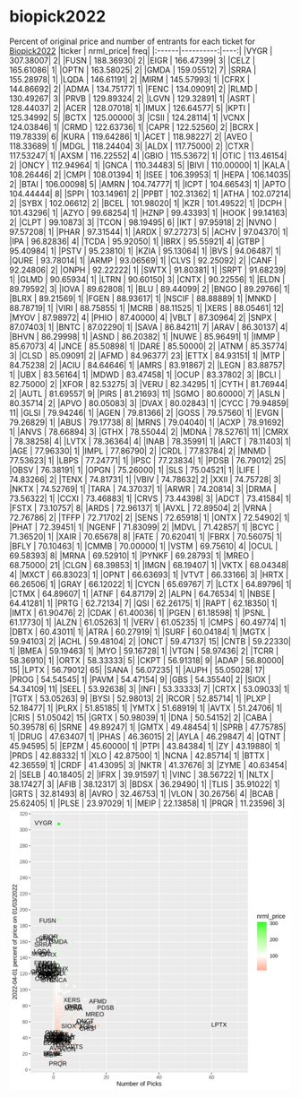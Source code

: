 # biopick2022
Percent of original price and number of entrants for each ticket for [Biopick2022](https://twitter.com/hashtag/Biopick2022)
|ticker | nrml_price| freq|
|:------|----------:|----:|
|VYGR   |  307.38007|    2|
|FUSN   |  188.36930|    2|
|EIGR   |  166.47399|    3|
|CELZ   |  165.61086|    1|
|OPTN   |  163.58025|    2|
|GMDA   |  159.05512|    7|
|SRRA   |  155.28978|    1|
|LQDA   |  146.61191|    2|
|MIRM   |  145.57993|    1|
|CFRX   |  144.86692|    2|
|ADMA   |  134.75177|    1|
|FENC   |  134.09091|    2|
|RLMD   |  130.49267|    3|
|PRVB   |  129.89324|    2|
|LGVN   |  129.32891|    1|
|ASRT   |  128.44037|    2|
|ACER   |  128.07018|    1|
|IMUX   |  126.64577|    5|
|KPTI   |  125.34992|    5|
|BCTX   |  125.00000|    3|
|CSII   |  124.28114|    1|
|VCNX   |  124.03846|    1|
|CRMD   |  122.63736|    1|
|CAPR   |  122.52560|    2|
|BCRX   |  119.78339|    6|
|KURA   |  119.64286|    1|
|ACET   |  118.98227|    2|
|AVEO   |  118.33689|    1|
|MDGL   |  118.24404|    3|
|ALDX   |  117.75000|    2|
|CTXR   |  117.53247|    1|
|AXSM   |  116.22552|    4|
|GBIO   |  115.53672|    1|
|OTIC   |  113.46154|    2|
|ONCY   |  112.94964|    1|
|GNCA   |  110.34483|    5|
|BIVI   |  110.00000|    1|
|KALA   |  108.26446|    2|
|CMPI   |  108.01394|    1|
|ISEE   |  106.39953|    1|
|HEPA   |  106.14035|    2|
|BTAI   |  106.00098|    5|
|AMRN   |  104.74777|    1|
|ICPT   |  104.66543|    1|
|APTO   |  104.44444|    8|
|SPPI   |  103.14961|    2|
|PPBT   |  102.31362|    1|
|ATHA   |  102.07214|    2|
|SYBX   |  102.06612|    2|
|BCEL   |  101.98020|    1|
|KZR    |  101.49522|    1|
|DCPH   |  101.43296|    1|
|AZYO   |   99.68254|    1|
|HZNP   |   99.43393|    1|
|HOOK   |   99.14163|    2|
|CLPT   |   99.10873|    3|
|TCON   |   98.19495|    6|
|IKT    |   97.95918|    2|
|NVNO   |   97.57208|    1|
|PHAR   |   97.31544|    1|
|ARDX   |   97.27273|    5|
|ACHV   |   97.04370|    1|
|IPA    |   96.82836|    4|
|TCDA   |   95.92050|    1|
|IBRX   |   95.55921|    4|
|GTBP   |   95.40984|    1|
|PSTV   |   95.23810|    1|
|KZIA   |   95.13064|    1|
|BVS    |   94.06487|    1|
|QURE   |   93.78014|    1|
|ARMP   |   93.06569|    1|
|CLVS   |   92.25092|    2|
|CANF   |   92.24806|    2|
|ONPH   |   92.22222|    1|
|SWTX   |   91.80381|    1|
|SRPT   |   91.68239|    1|
|GLMD   |   90.65934|    1|
|LTRN   |   90.60150|    3|
|CNTX   |   90.22556|    1|
|ELDN   |   89.79592|    3|
|IOVA   |   89.62808|    1|
|BLU    |   89.44099|    2|
|BNGO   |   89.29766|    1|
|BLRX   |   89.21569|    1|
|FGEN   |   88.93617|    1|
|NSCIF  |   88.88889|    1|
|MNKD   |   88.78719|    1|
|VIRI   |   88.75855|    1|
|MCRB   |   88.11525|    1|
|XERS   |   88.05461|   12|
|MYOV   |   87.98972|    4|
|PHIO   |   87.40000|    4|
|VBLT   |   87.30964|    2|
|SNPX   |   87.07403|    1|
|BNTC   |   87.02290|    1|
|SAVA   |   86.84211|    7|
|ARAV   |   86.30137|    4|
|BHVN   |   86.29998|    1|
|ASND   |   86.20382|    1|
|NUWE   |   85.96491|    1|
|IMMP   |   85.67073|    4|
|JNCE   |   85.50898|    1|
|DARE   |   85.50000|    2|
|ATNM   |   85.35774|    3|
|CLSD   |   85.09091|    2|
|AFMD   |   84.96377|   23|
|ETTX   |   84.93151|    1|
|MTP    |   84.75238|    2|
|ACIU   |   84.64646|    1|
|AMRS   |   83.91867|    2|
|LEGN   |   83.88757|    1|
|UBX    |   83.56164|    1|
|MDWD   |   83.47458|    1|
|OCUP   |   83.37802|    3|
|BCLI   |   82.75000|    2|
|XFOR   |   82.53275|    3|
|VERU   |   82.34295|    1|
|CYTH   |   81.76944|    2|
|AUTL   |   81.69557|    9|
|PIRS   |   81.21693|   11|
|SGMO   |   80.60000|    7|
|ASLN   |   80.35714|    2|
|APVO   |   80.05083|    3|
|DVAX   |   80.02843|    1|
|CYCC   |   79.94859|   11|
|GLSI   |   79.94246|    1|
|AGEN   |   79.81366|    2|
|GOSS   |   79.57560|    1|
|EVGN   |   79.26829|    1|
|ABUS   |   79.17738|    8|
|MRNS   |   79.04040|    1|
|ACXP   |   78.91692|    1|
|ANVS   |   78.66894|    3|
|GTHX   |   78.55044|    2|
|MDNA   |   78.52761|   11|
|CMRX   |   78.38258|    4|
|LVTX   |   78.36364|    4|
|INAB   |   78.35991|    1|
|ARCT   |   78.11403|    1|
|AGE    |   77.96330|    1|
|IMPL   |   77.86790|    2|
|CRDL   |   77.83784|    2|
|MNMD   |   77.53623|    1|
|LBPS   |   77.24771|    1|
|IPSC   |   77.23834|    1|
|PDSB   |   76.79012|   25|
|OBSV   |   76.38191|    1|
|OPGN   |   75.26000|    1|
|SLS    |   75.04521|    1|
|LIFE   |   74.83266|    2|
|TENX   |   74.81731|    1|
|VBIV   |   74.78632|    2|
|XXII   |   74.75728|    3|
|NKTX   |   74.52769|    1|
|TARA   |   74.37037|    1|
|ARWR   |   74.20814|    3|
|DRMA   |   73.56322|    1|
|CCXI   |   73.46883|    1|
|CRVS   |   73.44398|    3|
|ADCT   |   73.41584|    1|
|FSTX   |   73.10757|    8|
|ARDS   |   72.96137|    1|
|AVXL   |   72.89504|    2|
|VRNA   |   72.76786|    2|
|TFFP   |   72.71702|    2|
|SENS   |   72.65918|    1|
|ONTX   |   72.54902|    1|
|PHAT   |   72.39451|    1|
|NGENF  |   71.83099|    2|
|MDVL   |   71.42857|    1|
|BCYC   |   71.36520|    1|
|XAIR   |   70.65678|    8|
|FATE   |   70.62041|    1|
|FBRX   |   70.56075|    1|
|BFLY   |   70.10463|    1|
|CMMB   |   70.00000|    1|
|VSTM   |   69.75610|    4|
|OCUL   |   69.58393|    8|
|MRNA   |   69.52910|    1|
|PYNKF  |   69.28793|    1|
|MREO   |   68.75000|   21|
|CLGN   |   68.39853|    1|
|IMGN   |   68.19407|    1|
|VKTX   |   68.04348|    4|
|MXCT   |   66.83023|    1|
|OPNT   |   66.63693|    1|
|VTVT   |   66.33166|    3|
|HRTX   |   66.26506|    1|
|GRAY   |   66.12022|    1|
|CYCN   |   65.69767|    7|
|LCTX   |   64.89796|    1|
|CTMX   |   64.89607|    1|
|ATNF   |   64.87179|    2|
|ALPN   |   64.76534|    1|
|NBSE   |   64.41281|    1|
|PRTG   |   62.72134|    7|
|QSI    |   62.26175|    1|
|RAPT   |   62.18350|    1|
|IMTX   |   61.90476|    2|
|CDAK   |   61.40036|    1|
|PGEN   |   61.18598|    1|
|PSNL   |   61.17730|    1|
|ALZN   |   61.05263|    1|
|VERV   |   61.05235|    1|
|CMPS   |   60.49774|    1|
|DBTX   |   60.43011|    1|
|ATRA   |   60.27919|    1|
|SURF   |   60.04184|    1|
|MGTX   |   59.94103|    2|
|ACHL   |   59.48104|    2|
|ONCT   |   59.47137|   15|
|CNTB   |   59.22330|    1|
|BMEA   |   59.19463|    1|
|MYO    |   59.16728|    1|
|VTGN   |   58.97436|    2|
|TCRR   |   58.36910|    1|
|ORTX   |   58.33333|    5|
|CKPT   |   56.91318|    9|
|ADAP   |   56.80000|   15|
|LPTX   |   56.79012|   65|
|SANA   |   56.07235|    1|
|AUPH   |   55.05028|   17|
|PROG   |   54.54545|    1|
|PAVM   |   54.47154|    9|
|GBS    |   54.35540|    2|
|SIOX   |   54.34109|   11|
|SEEL   |   53.92638|    3|
|INFI   |   53.33333|    7|
|CRTX   |   53.09033|    1|
|TGTX   |   53.05263|    9|
|BYSI   |   52.98013|    2|
|RCOR   |   52.85714|    1|
|PLXP   |   52.18477|    1|
|PLRX   |   51.85185|    1|
|YMTX   |   51.68919|    1|
|AVTX   |   51.24706|    1|
|CRIS   |   51.05042|   15|
|GRTX   |   50.98039|    1|
|DNA    |   50.54152|    2|
|CABA   |   50.39578|    6|
|SRNE   |   49.89247|    1|
|GMTX   |   49.48454|    1|
|SPRB   |   47.75785|    1|
|DRUG   |   47.63407|    1|
|PHAS   |   46.36015|    2|
|AYLA   |   46.29847|    4|
|QTNT   |   45.94595|    5|
|EPZM   |   45.60000|    1|
|PTPI   |   43.84384|    1|
|ZY     |   43.19880|    1|
|PRDS   |   42.88332|    1|
|XLO    |   42.87500|    1|
|NCNA   |   42.85714|    1|
|BTTX   |   42.36559|    1|
|CRDF   |   41.43095|    3|
|NKTR   |   41.37676|    3|
|ZYME   |   40.63454|    2|
|SELB   |   40.18405|    2|
|IFRX   |   39.91597|    1|
|VINC   |   38.56722|    1|
|NLTX   |   38.17427|    3|
|AFIB   |   38.12317|    3|
|BDSX   |   36.29490|    1|
|TLIS   |   35.91022|    1|
|GRTS   |   32.81493|    8|
|AVRO   |   32.46753|    1|
|VLON   |   30.26756|    4|
|BCAB   |   25.62405|    1|
|PLSE   |   23.97029|    1|
|MEIP   |   22.13858|    1|
|PRQR   |   11.23596|    3|
![retvspicks](biopicks.png?raw=true)
